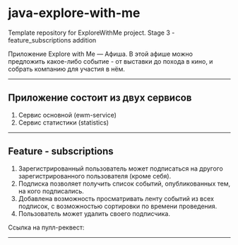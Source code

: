 # java-explore-with-me 
Template repository for ExploreWithMe project. 
Stage 3 - feature_subscriptions addition

Приложение Explore with Me — Aфиша. В этой афише можно предложить какое-либо событие - 
от выставки до похода в кино, и собрать компанию для участия в нём.

---
## Приложение состоит из двух сервисов
1. Сервис основной (ewm-service)
2. Сервис статистики (statistics)

---
## Feature - subscriptions

1. Зарегистрированный пользователь может подписаться на другого зарегистрированного пользователя (кроме себя).
2. Подписка позволяет получить список событий, опубликованных тем, на кого подписались.
3. Добавлена возможность просматривать ленту событий из всех подписок, с возможностью сортировки по времени проведения.
4. Пользователь может удалить своего подписчика.

Ссылка на пулл-реквест:

---